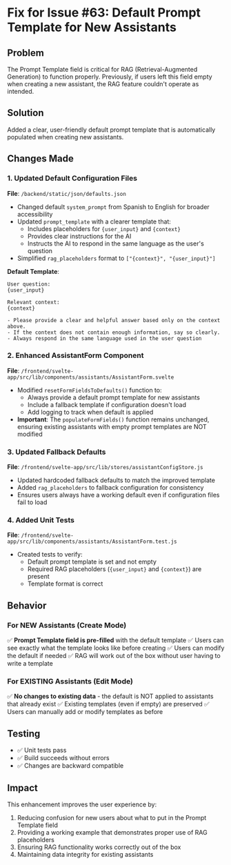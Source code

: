 # Fix for Issue #63: Default Prompt Template for New Assistants

## Problem
The Prompt Template field is critical for RAG (Retrieval-Augmented Generation) to function properly. Previously, if users left this field empty when creating a new assistant, the RAG feature couldn't operate as intended.

## Solution
Added a clear, user-friendly default prompt template that is automatically populated when creating new assistants.

## Changes Made

### 1. Updated Default Configuration Files

**File**: `/backend/static/json/defaults.json`
- Changed default `system_prompt` from Spanish to English for broader accessibility
- Updated `prompt_template` with a clearer template that:
  - Includes placeholders for `{user_input}` and `{context}`
  - Provides clear instructions for the AI
  - Instructs the AI to respond in the same language as the user's question
- Simplified `rag_placeholders` format to `["{context}", "{user_input}"]`

**Default Template**:
```
User question:
{user_input}

Relevant context:
{context}

- Please provide a clear and helpful answer based only on the context above.
- If the context does not contain enough information, say so clearly.
- Always respond in the same language used in the user question
```

### 2. Enhanced AssistantForm Component

**File**: `/frontend/svelte-app/src/lib/components/assistants/AssistantForm.svelte`
- Modified `resetFormFieldsToDefaults()` function to:
  - Always provide a default prompt template for new assistants
  - Include a fallback template if configuration doesn't load
  - Add logging to track when default is applied
- **Important**: The `populateFormFields()` function remains unchanged, ensuring existing assistants with empty prompt templates are NOT modified

### 3. Updated Fallback Defaults

**File**: `/frontend/svelte-app/src/lib/stores/assistantConfigStore.js`
- Updated hardcoded fallback defaults to match the improved template
- Added `rag_placeholders` to fallback configuration for consistency
- Ensures users always have a working default even if configuration files fail to load

### 4. Added Unit Tests

**File**: `/frontend/svelte-app/src/lib/components/assistants/AssistantForm.test.js`
- Created tests to verify:
  - Default prompt template is set and not empty
  - Required RAG placeholders (`{user_input}` and `{context}`) are present
  - Template format is correct

## Behavior

### For NEW Assistants (Create Mode)
✅ **Prompt Template field is pre-filled** with the default template
✅ Users can see exactly what the template looks like before creating
✅ Users can modify the default if needed
✅ RAG will work out of the box without user having to write a template

### For EXISTING Assistants (Edit Mode)
✅ **No changes to existing data** - the default is NOT applied to assistants that already exist
✅ Existing templates (even if empty) are preserved
✅ Users can manually add or modify templates as before

## Testing
- ✅ Unit tests pass
- ✅ Build succeeds without errors
- ✅ Changes are backward compatible

## Impact
This enhancement improves the user experience by:
1. Reducing confusion for new users about what to put in the Prompt Template field
2. Providing a working example that demonstrates proper use of RAG placeholders
3. Ensuring RAG functionality works correctly out of the box
4. Maintaining data integrity for existing assistants
